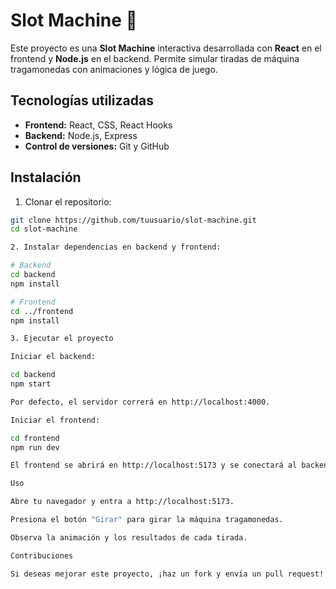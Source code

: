 # Slot Machine 🎰

Este proyecto es una **Slot Machine** interactiva desarrollada con **React** en el frontend y **Node.js** en el backend. Permite simular tiradas de máquina tragamonedas con animaciones y lógica de juego.

## Tecnologías utilizadas

- **Frontend:** React, CSS, React Hooks
- **Backend:** Node.js, Express
- **Control de versiones:** Git y GitHub

## Instalación

1. Clonar el repositorio:

```bash
git clone https://github.com/tuusuario/slot-machine.git
cd slot-machine

2. Instalar dependencias en backend y frontend:

# Backend
cd backend
npm install

# Frontend
cd ../frontend
npm install

3. Ejecutar el proyecto

Iniciar el backend:

cd backend
npm start

Por defecto, el servidor correrá en http://localhost:4000.

Iniciar el frontend:

cd frontend
npm run dev

El frontend se abrirá en http://localhost:5173 y se conectará al backend automáticamente.

Uso

Abre tu navegador y entra a http://localhost:5173.

Presiona el botón "Girar" para girar la máquina tragamonedas.

Observa la animación y los resultados de cada tirada.

Contribuciones

Si deseas mejorar este proyecto, ¡haz un fork y envía un pull request!
